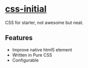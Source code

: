 # [css-initial](https://github.com/jlongyam/css-initial)

CSS for starter, not awesome but neat.

## Features

- Improve native html5 element
- Written in Pure CSS
- Configurable